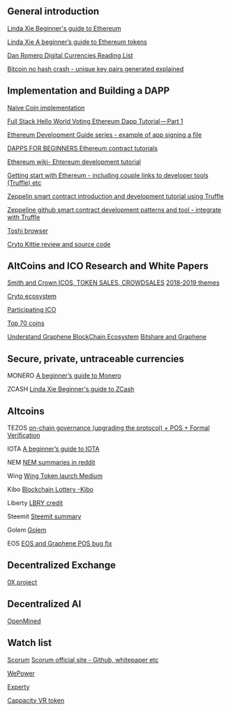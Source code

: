 ## General introduction
[Linda Xie Beginner's guide to Ethereum](https://blog.coinbase.com/a-beginners-guide-to-ethereum-46dd486ceecf)

[Linda Xie A beginner’s guide to Ethereum tokens](https://blog.coinbase.com/a-beginners-guide-to-ethereum-tokens-fbd5611fe30b)

[Dan Romero Digital Currencies Reading List](https://medium.com/@dwr/digital-currency-reading-list-6219f1623bfd)

[Bitcoin no hash crash - unique key pairs generated explained](https://www.youtube.com/watch?v=ZloHVKk7DHk&feature=youtu.be)

## Implementation and Building a DAPP
[Naive Coin implementation](https://lhartikk.github.io/)

[Full Stack Hello World Voting Ethereum Dapp Tutorial — Part 1](https://medium.com/@mvmurthy/full-stack-hello-world-voting-ethereum-dapp-tutorial-part-1-40d2d0d807c2)

[Ethereum Development Guide series - example of app signing a file](https://medium.com/@sbeyer_31150/ethereum-development-guide-part-1-ad0c77c3683f)

[DAPPS FOR BEGINNERS Ethereum contract tutorials](https://dappsforbeginners.wordpress.com/tutorials/introduction-to-development-on-ethereum/)

[Ethereum wiki- Ehtereum development tutorial](https://github.com/ethereum/wiki/wiki/Ethereum-Development-Tutorial)

[Getting start with Ethereum - including couple links to developer tools (Truffle) etc](https://medium.com/@mattcondon/getting-up-to-speed-on-ethereum-63ed28821bbe)

[Zeppelin smart contract introduction and development tutorial using Truffle](https://blog.zeppelin.solutions/the-hitchhikers-guide-to-smart-contracts-in-ethereum-848f08001f05)

[Zeppeline github smart contract development patterns and tool - integrate with Truffle](https://github.com/OpenZeppelin/zeppelin-solidity)

[Toshi browser](https://blog.toshi.org/introducing-token-2f2ceeab6d4c)

[Cryto Kittie review and source code](https://medium.com/loom-network/your-crypto-kitty-isnt-forever-why-dapps-aren-t-as-decentralized-as-you-think-871d6acfea)


## AltCoins and ICO Research and White Papers
[Smith and Crown ICOS, TOKEN SALES, CROWDSALES](https://www.smithandcrown.com/icos/)
[2018-2019 themes](https://medium.com/@twobitidiot/95-crypto-theses-for-2018-ca7b74f8abcf)

[Cryto ecosystem](https://news.blackmooncrypto.com/the-crypto-ecosystem-v2-aea76bde5457)

[Participating ICO](https://www.forbes.com/sites/laurashin/2017/07/18/how-to-speculate-in-icos-and-buy-tokens-an-easy-step-by-step-guide/#450d49af743a)

[Top 70 coins](https://bitcoinexchangeguide.com/inside-look-at-the-top-70-alternative-cryptocurrency-coins-projects/)

[Understand Graphene BlockChain Ecosystem](https://followmyvote.com/understanding-the-graphene-blockchain-ecosystem/)
[Bitshare and Graphene](https://steemit.com/bitshares/@steempower/bitshares-primed-for-success-technical-and-fundamental-analysis)


## Secure, private, untraceable currencies
MONERO
[A beginner’s guide to Monero](https://medium.com/@linda.xie/a-beginners-guide-to-monero-7a5df2c50ed9)

ZCASH
[Linda Xie Beginner's guide to ZCash](https://medium.com/@linda.xie/a-beginners-guide-to-zcash-3b37190affc)

## Altcoins
TEZOS
[on-chain governance (upgrading the protocol) + POS + Formal Verification](https://medium.com/@linda.xie/a-beginners-guide-to-tezos-c9618240183f)

IOTA
[A beginner’s guide to IOTA](https://medium.com/@linda.xie/a-beginners-guide-to-iota-a84424ff5536)

NEM
[NEM summaries in reddit](https://www.reddit.com/r/nem/comments/77vvqg/an_indepth_guide_to_nem/?st=jby5nj6o&sh=109c8c76)

Wing
[Wing Token laurch Medium](https://blog.wings.ai/wing-token-launch-e8c5304b6fba)

Kibo
[Blockchain Lottery -Kibo](https://medium.com/@kiboproject)

Liberty 
[LBRY credit](https://lbry.io/)

Steemit
[Steemit summary](https://bitcoinexchangeguide.com/steemit/)

Golem
[Golem](https://cointelegraph.com/news/golem-is-10th-most-valuable-crypto)

EOS
[EOS and Graphene POS bug fix](https://medium.com/chain-cloud-company-blog/is-eos-the-ethereum-killer-ad24277d8c9c)

## Decentralized Exchange 
[0X project](https://blog.0xproject.com/a-beginners-guide-to-0x-81d30298a5e0)

## Decentralized AI
[OpenMined](https://docs.google.com/presentation/d/1RI6BnBsJtTBg3djZbD1hDjuhQagPBAUtAqcqoYWQTxU/edit#slide=id.g2c43a7a0eb_6_1286)


## Watch list
[Scorum](https://icobench.com/ico/scorum)
[Scorum official site - Github, whitepaper etc](https://scorumcoins.com/en-us/)

[WePower](https://medium.com/wepower/10-reasons-why-its-a-good-idea-to-contribute-to-the-wepower-token-sale-c6ac4e0f1564)

[Experty](https://experty.io/en?utm_source=icorating&utm_medium=listing&utm_campaign=icorating)

[Cappacity VR token](https://artoken.io/)


